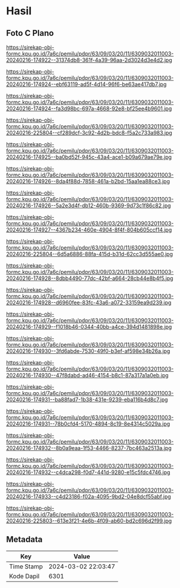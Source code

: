 # Hasil

## Foto C Plano

https://sirekap-obj-formc.kpu.go.id/7a6c/pemilu/pdpr/63/09/03/20/11/6309032011003-20240216-174922--31374db8-361f-4a39-96aa-2d3024d3e4d2.jpg

https://sirekap-obj-formc.kpu.go.id/7a6c/pemilu/pdpr/63/09/03/20/11/6309032011003-20240216-174924--ebf63119-ad5f-4d14-96f6-be63ae417db7.jpg

https://sirekap-obj-formc.kpu.go.id/7a6c/pemilu/pdpr/63/09/03/20/11/6309032011003-20240216-174924--fa3d98bc-697a-4668-92e8-bf25ee4b9601.jpg

https://sirekap-obj-formc.kpu.go.id/7a6c/pemilu/pdpr/63/09/03/20/11/6309032011003-20240216-225804--cf289dcf-3c92-4d2b-bdc8-f5a2c733a983.jpg

https://sirekap-obj-formc.kpu.go.id/7a6c/pemilu/pdpr/63/09/03/20/11/6309032011003-20240216-174925--ba0bd52f-945c-43a4-ace1-b09a679ae79e.jpg

https://sirekap-obj-formc.kpu.go.id/7a6c/pemilu/pdpr/63/09/03/20/11/6309032011003-20240216-174926--8da4f88d-7858-461a-b2bd-15aa1ea88ce3.jpg

https://sirekap-obj-formc.kpu.go.id/7a6c/pemilu/pdpr/63/09/03/20/11/6309032011003-20240216-174926--5a2e3d4f-db12-460b-9369-9d73c1f86c82.jpg

https://sirekap-obj-formc.kpu.go.id/7a6c/pemilu/pdpr/63/09/03/20/11/6309032011003-20240216-174927--4367b234-460e-4904-8f4f-804b605ccf14.jpg

https://sirekap-obj-formc.kpu.go.id/7a6c/pemilu/pdpr/63/09/03/20/11/6309032011003-20240216-225804--6d5a6886-88fa-415d-b31d-62cc3d555ae0.jpg

https://sirekap-obj-formc.kpu.go.id/7a6c/pemilu/pdpr/63/09/03/20/11/6309032011003-20240216-174928--8dbb4490-77dc-42bf-a664-28cb44e8b4f5.jpg

https://sirekap-obj-formc.kpu.go.id/7a6c/pemilu/pdpr/63/09/03/20/11/6309032011003-20240216-174928--d6960fee-83fc-43a6-a072-33159ea9d239.jpg

https://sirekap-obj-formc.kpu.go.id/7a6c/pemilu/pdpr/63/09/03/20/11/6309032011003-20240216-174929--f1018b46-0344-40bb-a4ce-394d1481898e.jpg

https://sirekap-obj-formc.kpu.go.id/7a6c/pemilu/pdpr/63/09/03/20/11/6309032011003-20240216-174930--3fd6abde-7530-49f0-b3ef-af598e34b26a.jpg

https://sirekap-obj-formc.kpu.go.id/7a6c/pemilu/pdpr/63/09/03/20/11/6309032011003-20240216-174930--47f8dabd-ad46-4154-b8c1-87a317a1a0eb.jpg

https://sirekap-obj-formc.kpu.go.id/7a6c/pemilu/pdpr/63/09/03/20/11/6309032011003-20240216-174931--ba88fad7-1b38-431e-9239-eba116b4d8c7.jpg

https://sirekap-obj-formc.kpu.go.id/7a6c/pemilu/pdpr/63/09/03/20/11/6309032011003-20240216-174931--78b0cfd4-5170-4894-8c19-8e4314c5029a.jpg

https://sirekap-obj-formc.kpu.go.id/7a6c/pemilu/pdpr/63/09/03/20/11/6309032011003-20240216-174932--8b0a9eaa-1f53-4466-8237-7bc463a2513a.jpg

https://sirekap-obj-formc.kpu.go.id/7a6c/pemilu/pdpr/63/09/03/20/11/6309032011003-20240216-174932--c4dca298-f0d7-441d-9280-e15c5fdc4746.jpg

https://sirekap-obj-formc.kpu.go.id/7a6c/pemilu/pdpr/63/09/03/20/11/6309032011003-20240216-174933--c4d23186-f02a-4095-9bd2-04e8dcf55abf.jpg

https://sirekap-obj-formc.kpu.go.id/7a6c/pemilu/pdpr/63/09/03/20/11/6309032011003-20240216-225803--613e3f21-4e6b-4f09-ab60-bd2c696d2f99.jpg


## Metadata

| Key        | Value               |
| ---------- | ------------------- |
| Time Stamp | 2024-03-02 22:03:47 |
| Kode Dapil | 6301                |



